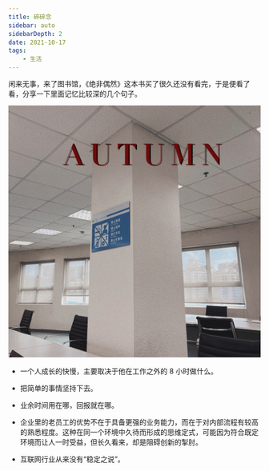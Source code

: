 ```yaml
---
title: 碎碎念
sidebar: auto
sidebarDepth: 2
date: 2021-10-17
tags:
    - 生活
---
```


闲来无事，来了图书馆，《绝非偶然》这本书买了很久还没有看完，于是便看了看，分享一下里面记忆比较深的几个句子。

![深圳南山图书馆](https://raw.githubusercontent.com/AprilTong/image/master/img/IMG_8240.JPG)

-   一个人成长的快慢，主要取决于他在工作之外的 8 小时做什么。

-   把简单的事情坚持下去。

-   业余时间用在哪，回报就在哪。

-   企业里的老员工的优势不在于具备更强的业务能力，而在于对内部流程有较高的熟悉程度。这种在同一个环境中久待而形成的思维定式，可能因为符合既定环境而让人一时受益，但长久看来，却是阻碍创新的掣肘。

-   互联网行业从来没有“稳定之说”。
